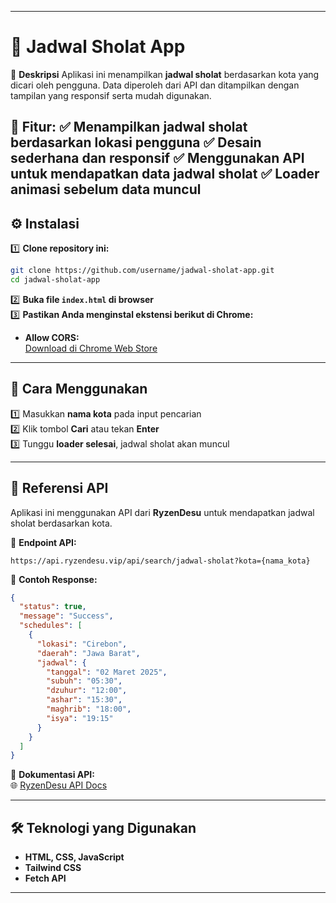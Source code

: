 
---
# **🕌 Jadwal Sholat App**

📌 **Deskripsi**
Aplikasi ini menampilkan **jadwal sholat** berdasarkan kota yang dicari oleh pengguna. Data diperoleh dari API dan ditampilkan dengan tampilan yang responsif serta mudah digunakan.

🔹 **Fitur:**
✅ Menampilkan jadwal sholat berdasarkan lokasi pengguna
✅ Desain sederhana dan responsif
✅ Menggunakan API untuk mendapatkan data jadwal sholat
✅ Loader animasi sebelum data muncul
---

## **⚙️ Instalasi**

1️⃣ **Clone repository ini:**

```bash
git clone https://github.com/username/jadwal-sholat-app.git
cd jadwal-sholat-app
```

2️⃣ **Buka file `index.html` di browser**  
3️⃣ **Pastikan Anda menginstal ekstensi berikut di Chrome:**

- **Allow CORS:**  
  [Download di Chrome Web Store](https://chrome.google.com/webstore/detail/allow-cors-access-control/lfhmikememgdcahcdlaciloimgbfbnfm)

---

## **🚀 Cara Menggunakan**

1️⃣ Masukkan **nama kota** pada input pencarian  
2️⃣ Klik tombol **Cari** atau tekan **Enter**  
3️⃣ Tunggu **loader selesai**, jadwal sholat akan muncul

---

## **🔗 Referensi API**

Aplikasi ini menggunakan API dari **RyzenDesu** untuk mendapatkan jadwal sholat berdasarkan kota.

📌 **Endpoint API:**

```
https://api.ryzendesu.vip/api/search/jadwal-sholat?kota={nama_kota}
```

📌 **Contoh Response:**

```json
{
  "status": true,
  "message": "Success",
  "schedules": [
    {
      "lokasi": "Cirebon",
      "daerah": "Jawa Barat",
      "jadwal": {
        "tanggal": "02 Maret 2025",
        "subuh": "05:30",
        "dzuhur": "12:00",
        "ashar": "15:30",
        "maghrib": "18:00",
        "isya": "19:15"
      }
    }
  ]
}
```

📌 **Dokumentasi API:**  
🌐 [RyzenDesu API Docs](https://api.ryzendesu.vip/docs)

---

## **🛠 Teknologi yang Digunakan**

- **HTML, CSS, JavaScript**
- **Tailwind CSS**
- **Fetch API**

---
